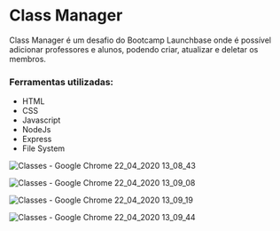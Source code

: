 # Class Manager

<p>Class Manager é um desafio do Bootcamp Launchbase onde é possível adicionar professores e alunos, podendo
criar, atualizar e deletar os membros.</p>

### Ferramentas utilizadas:

<ul>
    <li>HTML</li>
    <li>CSS</li>
    <li>Javascript</li>
    <li>NodeJs</li>
    <li>Express</li>
    <li>File System</li>
</ul>

![Classes - Google Chrome 22_04_2020 13_08_43](https://user-images.githubusercontent.com/60411725/80006556-6820d180-849b-11ea-8179-5cf12539f589.png)

![Classes - Google Chrome 22_04_2020 13_09_08](https://user-images.githubusercontent.com/60411725/80006613-8090ec00-849b-11ea-8372-3fe4a9d7c77c.png)

![Classes - Google Chrome 22_04_2020 13_09_19](https://user-images.githubusercontent.com/60411725/80006640-8c7cae00-849b-11ea-8414-b6f612078d9d.png)

![Classes - Google Chrome 22_04_2020 13_09_44](https://user-images.githubusercontent.com/60411725/80006811-c64db480-849b-11ea-903b-3b563885a553.png)
